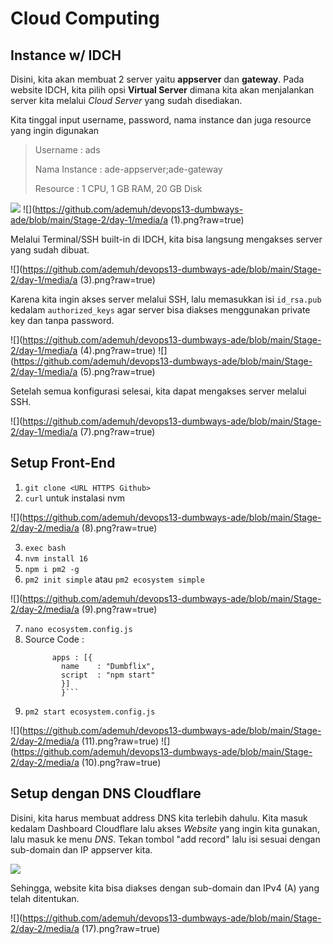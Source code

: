 # Cloud Computing

## Instance w/ IDCH

Disini, kita akan membuat 2 server yaitu **appserver** dan **gateway**.
Pada website IDCH, kita pilih opsi **Virtual Server** dimana kita akan menjalankan server kita melalui _Cloud Server_ yang sudah disediakan.

Kita tinggal input username, password, nama instance dan juga resource yang ingin digunakan
> Username      : ads
> 
> Nama Instance : ade-appserver;ade-gateway
> 
> Resource      : 1 CPU, 1 GB RAM, 20 GB Disk


![](https://github.com/ademuh/devops13-dumbways-ade/blob/main/Stage-2/day-1/media/a.jpg?raw=true)
![](https://github.com/ademuh/devops13-dumbways-ade/blob/main/Stage-2/day-1/media/a (1).png?raw=true)

Melalui Terminal/SSH built-in di IDCH, kita bisa langsung mengakses server yang sudah dibuat.

![](https://github.com/ademuh/devops13-dumbways-ade/blob/main/Stage-2/day-1/media/a (3).png?raw=true)

Karena kita ingin akses server melalui SSH, lalu memasukkan isi `id_rsa.pub` kedalam `authorized_keys` agar server bisa diakses menggunakan private key dan tanpa password.

![](https://github.com/ademuh/devops13-dumbways-ade/blob/main/Stage-2/day-1/media/a (4).png?raw=true)
![](https://github.com/ademuh/devops13-dumbways-ade/blob/main/Stage-2/day-1/media/a (5).png?raw=true)

Setelah semua konfigurasi selesai, kita dapat mengakses server melalui SSH.

![](https://github.com/ademuh/devops13-dumbways-ade/blob/main/Stage-2/day-1/media/a (7).png?raw=true)

## Setup Front-End

1. `git clone <URL HTTPS Github>`
2. `curl` untuk instalasi nvm

![](https://github.com/ademuh/devops13-dumbways-ade/blob/main/Stage-2/day-2/media/a (8).png?raw=true)

3. `exec bash`
4. `nvm install 16`
5. `npm i pm2 -g`
6. `pm2 init simple` atau `pm2 ecosystem simple`

![](https://github.com/ademuh/devops13-dumbways-ade/blob/main/Stage-2/day-2/media/a (9).png?raw=true)

7. `nano ecosystem.config.js`
8. Source Code :
      ```module.exports = { 
            apps : [{
              name    : "Dumbflix",
              script  : "npm start"
              }]
              }```
9. `pm2 start ecosystem.config.js`

![](https://github.com/ademuh/devops13-dumbways-ade/blob/main/Stage-2/day-2/media/a (11).png?raw=true)
![](https://github.com/ademuh/devops13-dumbways-ade/blob/main/Stage-2/day-2/media/a (10).png?raw=true)

## Setup dengan DNS Cloudflare

Disini, kita harus membuat address DNS kita terlebih dahulu. Kita masuk kedalam Dashboard Cloudflare lalu akses _Website_ yang ingin kita gunakan, lalu masuk ke menu _DNS_.
Tekan tombol "add record" lalu isi sesuai dengan sub-domain dan IP appserver kita.

![](https://github.com/ademuh/devops13-dumbways-ade/blob/main/Stage-2/day-2/media/b.png?raw=true)

Sehingga, website kita bisa diakses dengan sub-domain dan IPv4 (A) yang telah ditentukan.

![](https://github.com/ademuh/devops13-dumbways-ade/blob/main/Stage-2/day-2/media/a (17).png?raw=true)
